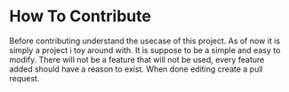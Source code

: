 # How To Contribute

Before contributing understand the usecase of this project.
As of now it is simply a project i toy around with.
It is suppose to be a simple and easy to modify.
There will not be a feature that will not be used, every feature added should have a reason to exist.
When done editing create a pull request.
